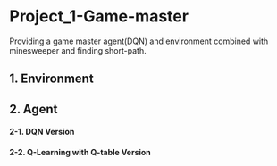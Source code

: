 # Project_1-Game-master
Providing a game master agent(DQN) and environment combined with minesweeper and finding short-path.

## 1. Environment

## 2. Agent 

#### 2-1. DQN Version

#### 2-2. Q-Learning with Q-table Version
